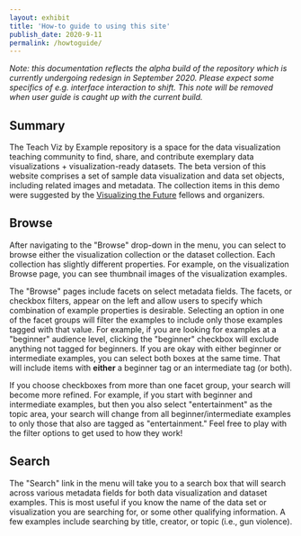 ```yaml
---
layout: exhibit
title: 'How-to guide to using this site'
publish_date: 2020-9-11
permalink: /howtoguide/
---
```


*Note: this documentation reflects the alpha build of the repository which is currently undergoing redesign in September 2020. Please expect some specifics of e.g. interface interaction to shift. This note will be removed when user guide is caught up with the current build.*

## Summary    
The Teach Viz by Example repository is a space for the data visualization teaching community to find, share, and contribute exemplary data visualizations + visualization-ready datasets. The beta version of this website comprises a set of sample data visualization and data set objects, including related images and metadata. The collection items in this demo were suggested by the [Visualizing the Future](https://visualizingthefuture.github.io/) fellows and organizers.

## Browse
After navigating to the "Browse" drop-down in the menu, you can select to browse either the visualization collection or the dataset collection. Each collection has slightly different properties. For example, on the visualization Browse page, you can see thumbnail images of the visualization examples.<!--[^1]-->

The "Browse" pages include facets on select metadata fields. The facets, or checkbox filters, appear on the left and allow users to specify which combination of example properties is desirable. Selecting an option in one of the facet groups will filter the examples to include only those examples tagged with that value. For example, if you are looking for examples at a "beginner" audience level, clicking the "beginner" checkbox will exclude anything not tagged for beginners. If you are okay with either beginner or intermediate examples, you can select both boxes at the same time. That will include items with **either** a beginner tag or an intermediate tag (or both).<!--[^2]-->

If you choose checkboxes from more than one facet group, your search will become more refined. For example, if you start with beginner and intermediate examples, but then you also select "entertainment" as the topic area, your search will change from all beginner/intermediate examples to only those that also are tagged as "entertainment." Feel free to play with the filter options to get used to how they work!

## Search
The "Search" link in the menu will take you to a search box that will search across various metadata fields for both data visualization and dataset examples. This is most useful if you know the name of the data set or visualization you are searching for, or some other qualifying information. A few examples include searching by title, creator, or topic (i.e., gun violence).

<!--
---
### Notes

[^1]: Integer eu augue elementum, venenatis nisi vitae, ultrices magna. Nunc accumsan sem quis tristique iaculis. Quisque sed lorem tortor.

[^2]: Nunc semper commodo fringilla. Proin eget metus eget felis faucibus aliquet. Cras ultrices turpis id nibh cursus fringilla. Aenean nec magna turpis. Suspendisse egestas tellus iaculis ante pharetra imperdiet ac at odio.
-->
